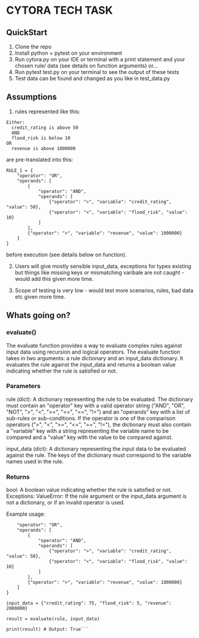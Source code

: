 # CYTORA TECH TASK

## QuickStart
1) Clone the repo
2) Install python + pytest on your environment
3) Run cytora.py on your IDE or terminal with a print statement and your chosen rule/ data (see details on function arguments) or...
4) Run pytest test.py on your terminal to see the output of these tests
5) Test data can be found and changed as you like in test_data.py

## Assumptions
1) rules represented like this:
```
Either:
  credit_rating is above 50
  AND
  flood_risk is below 10
OR
  revenue is above 1000000
```
are pre-translated into this:
```
RULE_1 = {
    "operator": "OR",
    "operands": [
        {
            "operator": "AND",
            "operands": [
                {"operator": ">", "variable": "credit_rating", "value": 50},
                {"operator": "<", "variable": "flood_risk", "value": 10}
            ]
        },
        {"operator": ">", "variable": "revenue", "value": 1000000}
    ]
}
```
before execution (see details below on function).

2) Users will give mostly sensible input_data, exceptions for types existing but things like missing keys or mismatching varibale are not caught - would add this given more time.

3) Scope of testing is very low - would test more scenarios, rules, bad data etc given more time.

## Whats going on?
### evaluate()
The evaluate function provides a way to evaluate complex rules against input data using recursion and logical operators.
The evaluate function takes in two arguments: a rule dictionary and an input_data dictionary. It evaluates the rule against the input_data and returns a boolean value indicating whether the rule is satisfied or not.

### Parameters
rule (dict): A dictionary representing the rule to be evaluated. The dictionary must contain an "operator" key with a valid operator string ("AND", "OR", "NOT", ">", "<", ">=", "<=", "==", "!=") and an "operands" key with a list of sub-rules or sub-conditions. If the operator is one of the comparison operators (">", "<", ">=", "<=", "==", "!="), the dictionary must also contain a "variable" key with a string representing the variable name to be compared and a "value" key with the value to be compared against.

input_data (dict): A dictionary representing the input data to be evaluated against the rule. The keys of the dictionary must correspond to the variable names used in the rule.

### Returns
bool: A boolean value indicating whether the rule is satisfied or not.
Exceptions:
ValueError: If the rule argument or the input_data argument is not a dictionary, or if an invalid operator is used.

Example usage:
```rule = {
    "operator": "OR",
    "operands": [
        {
            "operator": "AND",
            "operands": [
                {"operator": ">", "variable": "credit_rating", "value": 50},
                {"operator": "<", "variable": "flood_risk", "value": 10}
            ]
        },
        {"operator": ">", "variable": "revenue", "value": 1000000}
    ]
}

input_data = {"credit_rating": 75, "flood_risk": 5, "revenue": 2000000}

result = evaluate(rule, input_data)

print(result) # Output: True```

